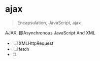 # ajax
> Encapsulation, JavaScript, ajax

AJAX, 即Asynchronous JavaScript And XML
 
- [ ] XMLHttpRequest
- [ ] fetch
- [ ] 
